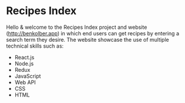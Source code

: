 
# Recipes Index


Hello & welcome to the Recipes Index project and website (http://benkolber.app) in which end users can get recipes by entering a search term they desire. The website showcase the use of multiple technical skills such as:
* React.js
* Node.js
* Redux
* JavaScript
* Web API
* CSS
* HTML
